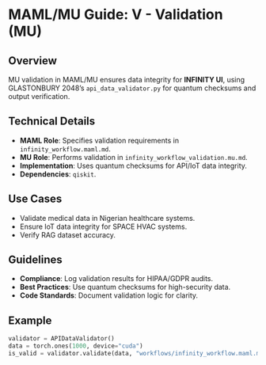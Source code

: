 # MAML/MU Guide: V - Validation (MU)

## Overview
MU validation in MAML/MU ensures data integrity for **INFINITY UI**, using GLASTONBURY 2048’s `api_data_validator.py` for quantum checksums and output verification.

## Technical Details
- **MAML Role**: Specifies validation requirements in `infinity_workflow.maml.md`.
- **MU Role**: Performs validation in `infinity_workflow_validation.mu.md`.
- **Implementation**: Uses quantum checksums for API/IoT data integrity.
- **Dependencies**: `qiskit`.

## Use Cases
- Validate medical data in Nigerian healthcare systems.
- Ensure IoT data integrity for SPACE HVAC systems.
- Verify RAG dataset accuracy.

## Guidelines
- **Compliance**: Log validation results for HIPAA/GDPR audits.
- **Best Practices**: Use quantum checksums for high-security data.
- **Code Standards**: Document validation logic for clarity.

## Example
```python
validator = APIDataValidator()
data = torch.ones(1000, device="cuda")
is_valid = validator.validate(data, "workflows/infinity_workflow.maml.md")
```